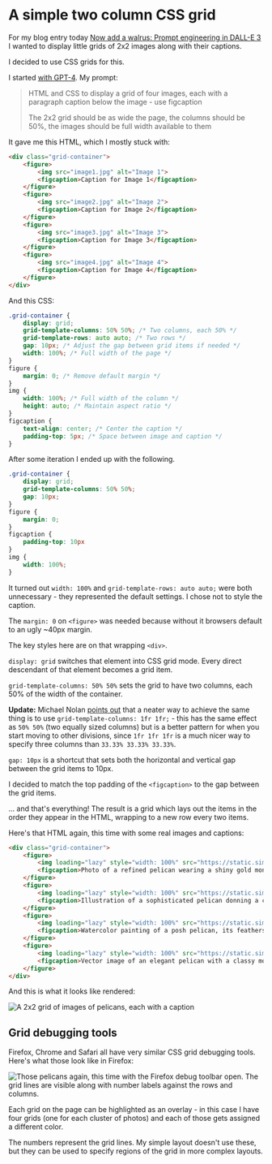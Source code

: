 # A simple two column CSS grid

For my blog entry today [Now add a walrus: Prompt engineering in DALL-E 3](https://simonwillison.net/2023/Oct/26/add-a-walrus/) I wanted to display little grids of 2x2 images along with their captions.

I decided to use CSS grids for this.

I started [with GPT-4](https://chat.openai.com/share/388dad10-1e0f-45a6-ae4d-4aab9db62f3e). My prompt:

> HTML and CSS to display a grid of four images, each with a paragraph caption below the image - use figcaption 
>
> The 2x2 grid should be as wide the page, the columns should be 50%, the images should be full width available to them

It gave me this HTML, which I mostly stuck with:

```html
<div class="grid-container">
    <figure>
        <img src="image1.jpg" alt="Image 1">
        <figcaption>Caption for Image 1</figcaption>
    </figure>
    <figure>
        <img src="image2.jpg" alt="Image 2">
        <figcaption>Caption for Image 2</figcaption>
    </figure>
    <figure>
        <img src="image3.jpg" alt="Image 3">
        <figcaption>Caption for Image 3</figcaption>
    </figure>
    <figure>
        <img src="image4.jpg" alt="Image 4">
        <figcaption>Caption for Image 4</figcaption>
    </figure>
</div>
```
And this CSS:
```css
.grid-container {
    display: grid;
    grid-template-columns: 50% 50%; /* Two columns, each 50% */
    grid-template-rows: auto auto; /* Two rows */
    gap: 10px; /* Adjust the gap between grid items if needed */
    width: 100%; /* Full width of the page */
}
figure {
    margin: 0; /* Remove default margin */
}
img {
    width: 100%; /* Full width of the column */
    height: auto; /* Maintain aspect ratio */
}
figcaption {
    text-align: center; /* Center the caption */
    padding-top: 5px; /* Space between image and caption */
}
```
After some iteration I ended up with the following.

```css
.grid-container {
    display: grid;
    grid-template-columns: 50% 50%;
    gap: 10px;
}
figure {
    margin: 0;
}
figcaption {
    padding-top: 10px
}
img {
    width: 100%;
}
```
It turned out `width: 100%` and `grid-template-rows: auto auto;` were both unnecessary - they represented the default settings. I chose not to style the caption.

The `margin: 0` on `<figure>` was needed because without it browsers default to an ugly ~40px margin.

The key styles here are on that wrapping `<div>`.

`display: grid` switches that element into CSS grid mode. Every direct descendant of that element becomes a grid item.

`grid-template-columns: 50% 50%` sets the grid to have two columns, each 50% of the width of the container.

**Update:** Michael Nolan [points out](https://mastodon.me.uk/@mikenolan/111305738775991125) that a neater way to achieve the same thing is to use `grid-template-columns: 1fr 1fr;` - this has the same effect as `50% 50%` (two equally sized columns) but is a better pattern for when you start moving to other divisions, since `1fr 1fr 1fr` is a much nicer way to specify three columns than `33.33% 33.33% 33.33%`.

`gap: 10px` is a shortcut that sets both the horizontal and vertical gap between the grid items to 10px.

I decided to match the top padding of the `<figcaption>` to the gap between the grid items.

... and that's everything! The result is a grid which lays out the items in the order they appear in the HTML, wrapping to a new row every two items.

Here's that HTML again, this time with some real images and captions:
```html
<div class="grid-container">
    <figure>
        <img loading="lazy" style="width: 100%" src="https://static.simonwillison.net/static/2023/dalle-3/pelican-1-1.png" alt="Pelican 1">
        <figcaption>Photo of a refined pelican wearing a shiny gold monocle, perched on a railing with the Monaco Grand Prix F1 race in the background. The race cars blur past on the circuit, while yachts are anchored in the nearby harbor.</figcaption>
    </figure>
    <figure>
        <img loading="lazy" style="width: 100%" src="https://static.simonwillison.net/static/2023/dalle-3/pelican-1-2.png" alt="Pelican 2">
        <figcaption>Illustration of a sophisticated pelican donning a crystal clear monocle, observing the Monaco F1 race with keen interest. The race track is filled with speeding F1 cars, and the Mediterranean Sea sparkles in the distance with luxurious yachts.</figcaption>
    </figure>
    <figure>
        <img loading="lazy" style="width: 100%" src="https://static.simonwillison.net/static/2023/dalle-3/pelican-1-3.png" alt="Pelican 3">
        <figcaption>Watercolor painting of a posh pelican, its feathers groomed to perfection, equipped with a delicate monocle. It stands tall with the iconic Monaco F1 race happening behind it, cars racing at breakneck speeds and the shimmering sea beyond.</figcaption>
    </figure>
    <figure>
        <img loading="lazy" style="width: 100%" src="https://static.simonwillison.net/static/2023/dalle-3/pelican-1-4.png" alt="Pelican 4">
        <figcaption>Vector image of an elegant pelican with a classy monocle, standing gracefully against the backdrop of the Monaco Grand Prix. The F1 cars create a colorful streak as they race, and lavish yachts float in the nearby waters.</figcaption>
    </figure>
</div>
```
And this is what it looks like rendered:

![A 2x2 grid of images of pelicans, each with a caption](https://github.com/simonw/til/assets/9599/3d1d7179-0f2d-4aa8-bcdf-b267cded3272)

## Grid debugging tools

Firefox, Chrome and Safari all have very similar CSS grid debugging tools. Here's what those look like in Firefox:

![Those pelicans again, this time with the Firefox debug toolbar open. The grid lines are visible along with number labels against the rows and columns.](https://github.com/simonw/til/assets/9599/6b5ca1d9-b207-4967-a805-8242d95c5279)

Each grid on the page can be highlighted as an overlay - in this case I have four grids (one for each cluster of photos) and each of those gets assigned a different color.

The numbers represent the grid lines. My simple layout doesn't use these, but they can be used to specify regions of the grid in more complex layouts.

